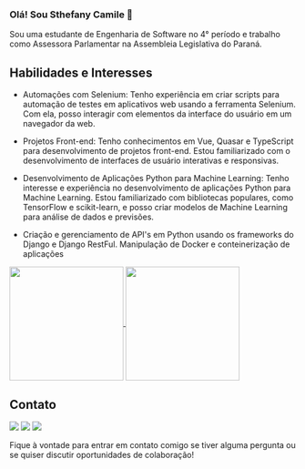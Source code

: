 ### Olá! Sou Sthefany Camile 👋

Sou uma estudante de Engenharia de Software no 4° período e trabalho como Assessora Parlamentar na Assembleia Legislativa do Paraná.

## Habilidades e Interesses

- Automações com Selenium: Tenho experiência em criar scripts para automação de testes em aplicativos web usando a ferramenta Selenium. Com ela, posso interagir com elementos da interface do usuário em um navegador da web.

- Projetos Front-end: Tenho conhecimentos em Vue, Quasar e TypeScript para desenvolvimento de projetos front-end. Estou familiarizado com o desenvolvimento de interfaces de usuário interativas e responsivas.

- Desenvolvimento de Aplicações Python para Machine Learning: Tenho interesse e experiência no desenvolvimento de aplicações Python para Machine Learning. Estou familiarizado com bibliotecas populares, como TensorFlow e scikit-learn, e posso criar modelos de Machine Learning para análise de dados e previsões.

- Criação e gerenciamento de API's em Python usando os frameworks do Django e Django RestFul. Manipulação de Docker e conteinerização de aplicações

<a href="https://github.com/anuraghazra/github-readme-stats">
  <img height=200 align="center" src="https://github-readme-stats.vercel.app/api?username=stheeCamile&show_icons=true&theme=tokyonight" />
</a>
<a href="https://github.com/anuraghazra/convoychat">
  <img height=200 align="center" src="https://github-readme-stats.vercel.app/api/top-langs?username=stheeCamile&layout=compact&langs_count=8&card_width=320&theme=tokyonight" />
</a>

## Contato

<div> 
  <a href="https://www.instagram.com/sthecamile_/" target="_blank"><img src="https://img.shields.io/badge/-Instagram-%23E4405F?style=for-the-badge&logo=instagram&logoColor=white" target="_blank"></a>
  <a href = "mailto:sthetec10@gmail.com"><img src="https://img.shields.io/badge/-Gmail-%23333?style=for-the-badge&logo=gmail&logoColor=white" target="_blank"></a>
  <a href="https://www.linkedin.com/in/sthefanycamile/" target="_blank"><img src="https://img.shields.io/badge/-LinkedIn-%230077B5?style=for-the-badge&logo=linkedin&logoColor=white" target="_blank"></a> 
</div>

Fique à vontade para entrar em contato comigo se tiver alguma pergunta ou se quiser discutir oportunidades de colaboração!
